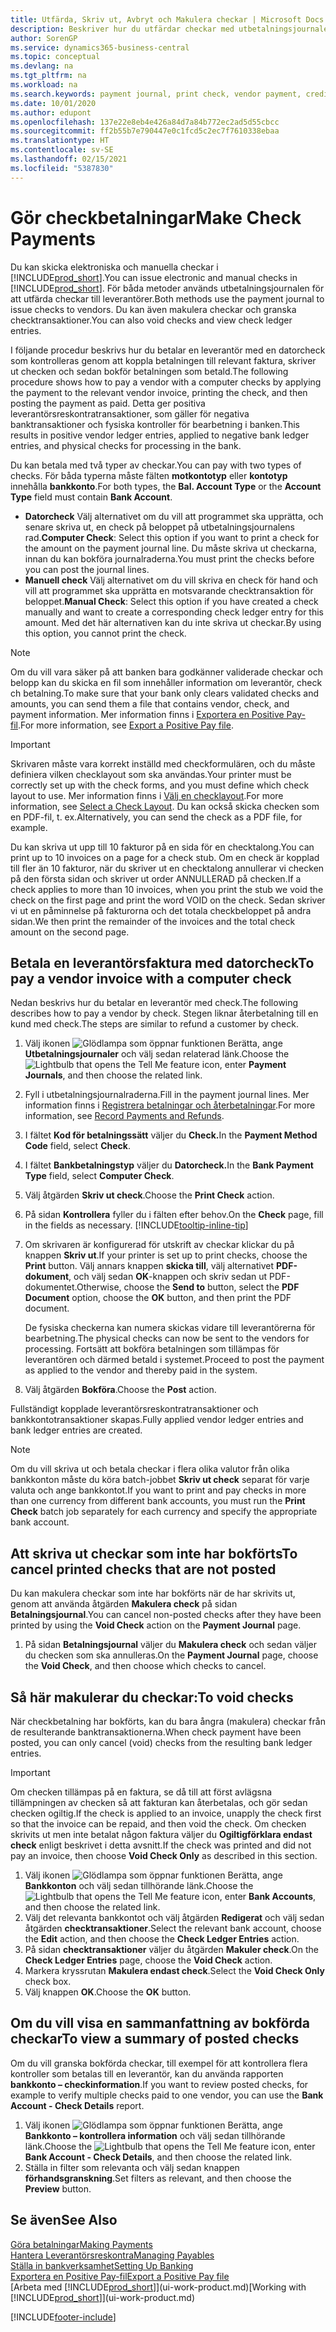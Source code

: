 ```yaml
---
title: Utfärda, Skriv ut, Avbryt och Makulera checkar | Microsoft Docs
description: Beskriver hur du utfärdar checkar med utbetalningsjournalen, skriver ut checkar och annullerar checkar eller granskar checktransaktioner i Business Central.
author: SorenGP
ms.service: dynamics365-business-central
ms.topic: conceptual
ms.devlang: na
ms.tgt_pltfrm: na
ms.workload: na
ms.search.keywords: payment journal, print check, vendor payment, creditor, debt, balance due, AP
ms.date: 10/01/2020
ms.author: edupont
ms.openlocfilehash: 137e22e8eb4e426a84d7a84b772ec2ad5d55cbcc
ms.sourcegitcommit: ff2b55b7e790447e0c1fcd5c2ec7f7610338ebaa
ms.translationtype: HT
ms.contentlocale: sv-SE
ms.lasthandoff: 02/15/2021
ms.locfileid: "5387830"
---
```

# <a name="make-check-payments"></a><span data-ttu-id="c3b79-103">Gör checkbetalningar</span><span class="sxs-lookup"><span data-stu-id="c3b79-103">Make Check Payments</span></span>

<span data-ttu-id="c3b79-104">Du kan skicka elektroniska och manuella checkar i [!INCLUDE[prod_short](includes/prod_short.md)].</span><span class="sxs-lookup"><span data-stu-id="c3b79-104">You can issue electronic and manual checks in [!INCLUDE[prod_short](includes/prod_short.md)].</span></span> <span data-ttu-id="c3b79-105">För båda metoder används utbetalningsjournalen för att utfärda checkar till leverantörer.</span><span class="sxs-lookup"><span data-stu-id="c3b79-105">Both methods use the payment journal to issue checks to vendors.</span></span> <span data-ttu-id="c3b79-106">Du kan även makulera checkar och granska checktransaktioner.</span><span class="sxs-lookup"><span data-stu-id="c3b79-106">You can also void checks and view check ledger entries.</span></span>

<span data-ttu-id="c3b79-107">I följande procedur beskrivs hur du betalar en leverantör med en datorcheck som kontrolleras genom att koppla betalningen till relevant faktura, skriver ut checken och sedan bokför betalningen som betald.</span><span class="sxs-lookup"><span data-stu-id="c3b79-107">The following procedure shows how to pay a vendor with a computer checks by applying the payment to the relevant vendor invoice, printing the check, and then posting the payment as paid.</span></span> <span data-ttu-id="c3b79-108">Detta ger positiva leverantörsreskontratransaktioner, som gäller för negativa banktransaktioner och fysiska kontroller för bearbetning i banken.</span><span class="sxs-lookup"><span data-stu-id="c3b79-108">This results in positive vendor ledger entries, applied to negative bank ledger entries, and physical checks for processing in the bank.</span></span>

<span data-ttu-id="c3b79-109">Du kan betala med två typer av checkar.</span><span class="sxs-lookup"><span data-stu-id="c3b79-109">You can pay with two types of checks.</span></span> <span data-ttu-id="c3b79-110">För båda typerna måste fälten **motkontotyp** eller **kontotyp** innehålla **bankkonto**.</span><span class="sxs-lookup"><span data-stu-id="c3b79-110">For both types, the **Bal. Account Type** or the **Account Type** field must contain **Bank Account**.</span></span>

- <span data-ttu-id="c3b79-111">**Datorcheck** Välj alternativet om du vill att programmet ska upprätta, och senare skriva ut, en check på beloppet på utbetalningsjournalens rad.</span><span class="sxs-lookup"><span data-stu-id="c3b79-111">**Computer Check**: Select this option if you want to print a check for the amount on the payment journal line.</span></span> <span data-ttu-id="c3b79-112">Du måste skriva ut checkarna, innan du kan bokföra journalraderna.</span><span class="sxs-lookup"><span data-stu-id="c3b79-112">You must print the checks before you can post the journal lines.</span></span>
- <span data-ttu-id="c3b79-113">**Manuell check** Välj alternativet om du vill skriva en check för hand och vill att programmet ska upprätta en motsvarande checktransaktion för beloppet.</span><span class="sxs-lookup"><span data-stu-id="c3b79-113">**Manual Check**: Select this option if you have created a check manually and want to create a corresponding check ledger entry for this amount.</span></span> <span data-ttu-id="c3b79-114">Med det här alternativen kan du inte skriva ut checkar.</span><span class="sxs-lookup"><span data-stu-id="c3b79-114">By using this option, you cannot print the check.</span></span>

> [!NOTE]  
> <span data-ttu-id="c3b79-115">Om du vill vara säker på att banken bara godkänner validerade checkar och belopp kan du skicka en fil som innehåller information om leverantör, check ch betalning.</span><span class="sxs-lookup"><span data-stu-id="c3b79-115">To make sure that your bank only clears validated checks and amounts, you can send them a file that contains vendor, check, and payment information.</span></span> <span data-ttu-id="c3b79-116">Mer information finns i [Exportera en Positive Pay-fil](finance-how-positive-pay.md).</span><span class="sxs-lookup"><span data-stu-id="c3b79-116">For more information, see [Export a Positive Pay file](finance-how-positive-pay.md).</span></span>

> [!IMPORTANT]
> <span data-ttu-id="c3b79-117">Skrivaren måste vara korrekt inställd med checkformulären, och du måste definiera vilken checklayout som ska användas.</span><span class="sxs-lookup"><span data-stu-id="c3b79-117">Your printer must be correctly set up with the check forms, and you must define which check layout to use.</span></span> <span data-ttu-id="c3b79-118">Mer information finns i [Välj en checklayout](finance-how-define-check-layouts.md).</span><span class="sxs-lookup"><span data-stu-id="c3b79-118">For more information, see [Select a Check Layout](finance-how-define-check-layouts.md).</span></span> <span data-ttu-id="c3b79-119">Du kan också skicka checken som en PDF-fil, t. ex.</span><span class="sxs-lookup"><span data-stu-id="c3b79-119">Alternatively, you can send the check as a PDF file, for example.</span></span>  

<span data-ttu-id="c3b79-120">Du kan skriva ut upp till 10 fakturor på en sida för en checktalong.</span><span class="sxs-lookup"><span data-stu-id="c3b79-120">You can print up to 10 invoices on a page for a check stub.</span></span> <span data-ttu-id="c3b79-121">Om en check är kopplad till fler än 10 fakturor, när du skriver ut en checktalong annullerar vi checken på den första sidan och skriver ut order ANNULLERAD på checken.</span><span class="sxs-lookup"><span data-stu-id="c3b79-121">If a check applies to more than 10 invoices, when you print the stub we void the check on the first page and print the word VOID on the check.</span></span> <span data-ttu-id="c3b79-122">Sedan skriver vi ut en påminnelse på fakturorna och det totala checkbeloppet på andra sidan.</span><span class="sxs-lookup"><span data-stu-id="c3b79-122">We then print the remainder of the invoices and the total check amount on the second page.</span></span>

## <a name="to-pay-a-vendor-invoice-with-a-computer-check"></a><span data-ttu-id="c3b79-123">Betala en leverantörsfaktura med datorcheck</span><span class="sxs-lookup"><span data-stu-id="c3b79-123">To pay a vendor invoice with a computer check</span></span>
<span data-ttu-id="c3b79-124">Nedan beskrivs hur du betalar en leverantör med check.</span><span class="sxs-lookup"><span data-stu-id="c3b79-124">The following describes how to pay a vendor by check.</span></span> <span data-ttu-id="c3b79-125">Stegen liknar återbetalning till en kund med check.</span><span class="sxs-lookup"><span data-stu-id="c3b79-125">The steps are similar to refund a customer by check.</span></span>

1. <span data-ttu-id="c3b79-126">Välj ikonen ![Glödlampa som öppnar funktionen Berätta](media/ui-search/search_small.png "Berätta vad du vill göra"), ange **Utbetalningsjournaler** och välj sedan relaterad länk.</span><span class="sxs-lookup"><span data-stu-id="c3b79-126">Choose the ![Lightbulb that opens the Tell Me feature](media/ui-search/search_small.png "Tell me what you want to do") icon, enter **Payment Journals**, and then choose the related link.</span></span>
2. <span data-ttu-id="c3b79-127">Fyll i utbetalningsjournalraderna.</span><span class="sxs-lookup"><span data-stu-id="c3b79-127">Fill in the payment journal lines.</span></span> <span data-ttu-id="c3b79-128">Mer information finns i [Registrera betalningar och återbetalningar](payables-how-post-payments-refunds.md).</span><span class="sxs-lookup"><span data-stu-id="c3b79-128">For more information, see [Record Payments and Refunds](payables-how-post-payments-refunds.md).</span></span>
3. <span data-ttu-id="c3b79-129">I fältet **Kod för betalningssätt** väljer du **Check.**</span><span class="sxs-lookup"><span data-stu-id="c3b79-129">In the **Payment Method Code** field, select **Check**.</span></span>
4. <span data-ttu-id="c3b79-130">I fältet **Bankbetalningstyp** väljer du **Datorcheck.**</span><span class="sxs-lookup"><span data-stu-id="c3b79-130">In the **Bank Payment Type** field, select **Computer Check**.</span></span>
5. <span data-ttu-id="c3b79-131">Välj åtgärden **Skriv ut check**.</span><span class="sxs-lookup"><span data-stu-id="c3b79-131">Choose the **Print Check** action.</span></span>
6. <span data-ttu-id="c3b79-132">På sidan **Kontrollera** fyller du i fälten efter behov.</span><span class="sxs-lookup"><span data-stu-id="c3b79-132">On the **Check** page, fill in the fields as necessary.</span></span> [!INCLUDE[tooltip-inline-tip](includes/tooltip-inline-tip_md.md)]
7. <span data-ttu-id="c3b79-133">Om skrivaren är konfigurerad för utskrift av checkar klickar du på knappen **Skriv ut**.</span><span class="sxs-lookup"><span data-stu-id="c3b79-133">If your printer is set up to print checks, choose the **Print** button.</span></span> <span data-ttu-id="c3b79-134">Välj annars knappen **skicka till**, välj alternativet **PDF-dokument**, och välj sedan **OK**-knappen och skriv sedan ut PDF-dokumentet.</span><span class="sxs-lookup"><span data-stu-id="c3b79-134">Otherwise, choose the **Send to** button, select the **PDF Document** option, choose the **OK** button, and then print the PDF document.</span></span>

    <span data-ttu-id="c3b79-135">De fysiska checkerna kan numera skickas vidare till leverantörerna för bearbetning.</span><span class="sxs-lookup"><span data-stu-id="c3b79-135">The physical checks can now be sent to the vendors for processing.</span></span> <span data-ttu-id="c3b79-136">Fortsätt att bokföra betalningen som tillämpas för leverantören och därmed betald i systemet.</span><span class="sxs-lookup"><span data-stu-id="c3b79-136">Proceed to post the payment as applied to the vendor and thereby paid in the system.</span></span>
8. <span data-ttu-id="c3b79-137">Välj åtgärden **Bokföra**.</span><span class="sxs-lookup"><span data-stu-id="c3b79-137">Choose the **Post** action.</span></span>

<span data-ttu-id="c3b79-138">Fullständigt kopplade leverantörsreskontratransaktioner och bankkontotransaktioner skapas.</span><span class="sxs-lookup"><span data-stu-id="c3b79-138">Fully applied vendor ledger entries and bank ledger entries are created.</span></span>

> [!NOTE]  
> <span data-ttu-id="c3b79-139">Om du vill skriva ut och betala checkar i flera olika valutor från olika bankkonton måste du köra batch-jobbet **Skriv ut check** separat för varje valuta och ange bankkontot.</span><span class="sxs-lookup"><span data-stu-id="c3b79-139">If you want to print and pay checks in more than one currency from different bank accounts, you must run the **Print Check** batch job separately for each currency and specify the appropriate bank account.</span></span>

## <a name="to-cancel-printed-checks-that-are-not-posted"></a><span data-ttu-id="c3b79-140">Att skriva ut checkar som inte har bokförts</span><span class="sxs-lookup"><span data-stu-id="c3b79-140">To cancel printed checks that are not posted</span></span>
<span data-ttu-id="c3b79-141">Du kan makulera checkar som inte har bokförts när de har skrivits ut, genom att använda åtgärden **Makulera check** på sidan **Betalningsjournal**.</span><span class="sxs-lookup"><span data-stu-id="c3b79-141">You can cancel non-posted checks after they have been printed by using the **Void Check** action on the **Payment Journal** page.</span></span>

1. <span data-ttu-id="c3b79-142">På sidan **Betalningsjournal** väljer du **Makulera check** och sedan väljer du checken som ska annulleras.</span><span class="sxs-lookup"><span data-stu-id="c3b79-142">On the **Payment Journal** page, choose the **Void Check**, and then choose which checks to cancel.</span></span>

## <a name="to-void-checks"></a><span data-ttu-id="c3b79-143">Så här makulerar du checkar:</span><span class="sxs-lookup"><span data-stu-id="c3b79-143">To void checks</span></span>

<span data-ttu-id="c3b79-144">När checkbetalning har bokförts, kan du bara ångra (makulera) checkar från de resulterande banktransaktionerna.</span><span class="sxs-lookup"><span data-stu-id="c3b79-144">When check payment have been posted, you can only cancel (void) checks from the resulting bank ledger entries.</span></span>

> [!IMPORTANT]
> <span data-ttu-id="c3b79-145">Om checken tillämpas på en faktura, se då till att först avlägsna tillämpningen av checken så att fakturan kan återbetalas, och gör sedan checken ogiltig.</span><span class="sxs-lookup"><span data-stu-id="c3b79-145">If the check is applied to an invoice, unapply the check first so that the invoice can be repaid, and then void the check.</span></span> <span data-ttu-id="c3b79-146">Om checken skrivits ut men inte betalat någon faktura väljer du **Ogiltigförklara endast check** enligt beskrivet i detta avsnitt.</span><span class="sxs-lookup"><span data-stu-id="c3b79-146">If the check was printed and did not pay an invoice, then choose **Void Check Only** as described in this section.</span></span>

1. <span data-ttu-id="c3b79-147">Välj ikonen ![Glödlampa som öppnar funktionen Berätta](media/ui-search/search_small.png "Berätta vad du vill göra"), ange **Bankkonton** och välj sedan tillhörande länk.</span><span class="sxs-lookup"><span data-stu-id="c3b79-147">Choose the ![Lightbulb that opens the Tell Me feature](media/ui-search/search_small.png "Tell me what you want to do") icon, enter **Bank Accounts**, and then choose the related link.</span></span>
2. <span data-ttu-id="c3b79-148">Välj det relevanta bankkontot och välj åtgärden **Redigerat** och välj sedan åtgärden **checktransaktioner**.</span><span class="sxs-lookup"><span data-stu-id="c3b79-148">Select the relevant bank account, choose the **Edit** action, and then choose the **Check Ledger Entries** action.</span></span>
3. <span data-ttu-id="c3b79-149">På sidan **checktransaktioner** väljer du åtgärden **Makuler check**.</span><span class="sxs-lookup"><span data-stu-id="c3b79-149">On the **Check Ledger Entries** page, choose the **Void Check** action.</span></span>
4. <span data-ttu-id="c3b79-150">Markera kryssrutan **Makulera endast check**.</span><span class="sxs-lookup"><span data-stu-id="c3b79-150">Select the **Void Check Only** check box.</span></span>
5. <span data-ttu-id="c3b79-151">Välj knappen **OK**.</span><span class="sxs-lookup"><span data-stu-id="c3b79-151">Choose the **OK** button.</span></span>

## <a name="to-view-a-summary-of-posted-checks"></a><span data-ttu-id="c3b79-152">Om du vill visa en sammanfattning av bokförda checkar</span><span class="sxs-lookup"><span data-stu-id="c3b79-152">To view a summary of posted checks</span></span>
<span data-ttu-id="c3b79-153">Om du vill granska bokförda checkar, till exempel för att kontrollera flera kontroller som betalas till en leverantör, kan du använda rapporten **bankkonto – checkinformation**.</span><span class="sxs-lookup"><span data-stu-id="c3b79-153">If you want to review posted checks, for example to verify multiple checks paid to one vendor, you can use the **Bank Account - Check Details** report.</span></span>
1. <span data-ttu-id="c3b79-154">Välj ikonen ![Glödlampa som öppnar funktionen Berätta](media/ui-search/search_small.png "Berätta vad du vill göra"), ange **Bankkonto – kontrollera information** och välj sedan tillhörande länk.</span><span class="sxs-lookup"><span data-stu-id="c3b79-154">Choose the ![Lightbulb that opens the Tell Me feature](media/ui-search/search_small.png "Tell me what you want to do") icon, enter **Bank Account - Check Details**, and then choose the related link.</span></span>
2. <span data-ttu-id="c3b79-155">Ställa in filter som relevanta och välj sedan knappen **förhandsgranskning**.</span><span class="sxs-lookup"><span data-stu-id="c3b79-155">Set filters as relevant, and then choose the **Preview** button.</span></span>

## <a name="see-also"></a><span data-ttu-id="c3b79-156">Se även</span><span class="sxs-lookup"><span data-stu-id="c3b79-156">See Also</span></span>
[<span data-ttu-id="c3b79-157">Göra betalningar</span><span class="sxs-lookup"><span data-stu-id="c3b79-157">Making Payments</span></span>](payables-make-payments.md)  
[<span data-ttu-id="c3b79-158">Hantera Leverantörsreskontra</span><span class="sxs-lookup"><span data-stu-id="c3b79-158">Managing Payables</span></span>](payables-manage-payables.md)  
[<span data-ttu-id="c3b79-159">Ställa in bankverksamhet</span><span class="sxs-lookup"><span data-stu-id="c3b79-159">Setting Up Banking</span></span>](bank-setup-banking.md)  
[<span data-ttu-id="c3b79-160">Exportera en Positive Pay-fil</span><span class="sxs-lookup"><span data-stu-id="c3b79-160">Export a Positive Pay file</span></span>](finance-how-positive-pay.md)  
<span data-ttu-id="c3b79-161">[Arbeta med [!INCLUDE[prod_short](includes/prod_short.md)]](ui-work-product.md)</span><span class="sxs-lookup"><span data-stu-id="c3b79-161">[Working with [!INCLUDE[prod_short](includes/prod_short.md)]](ui-work-product.md)</span></span>  


[!INCLUDE[footer-include](includes/footer-banner.md)]